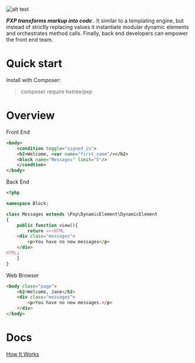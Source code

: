 ![alt text](https://github.com/hxtree/PXP/raw/master/docs/logo/179x100.jpg "PXP")

***PXP transforms markup into code .*** It similar to a templating engine, but instead of strictly replacing 
values it instantiate modular dynamic elements and orchestrates method calls. Finally, back end developers 
can empower the front end team.

# Quick start

Install with Composer:
>composer require hxtree/pxp

# Overview
Front End
```XML
<body>
	<condition toggle="signed_in">
	<h2>Welcome, <var name="first_name"/></h2>
	<block name="Messages" limit="5"/>
	</condtion>
</body>
```

Back End
```php
<?php

namespace Block;

class Messages extends \Pxp\DynamicElement\DynamicElement
{
	public function view(){
		return <<<HTML
	<div class="messages">
		<p>You have no new messages</p>
	</div>
HTML;
	}
}
```

Web Browser
```HTML
<body class="page">
	<h2>Welcome, Jane</h2>
	<div class="messages">
		<p>You have no new messages.</p>
	</div>
</body>
```

# Docs
[How It Works](https://github.com/hxtree/PXP/blob/master/docs/How%20It%20Works.md)
